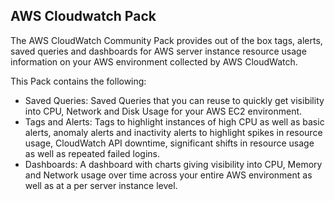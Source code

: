 AWS Cloudwatch Pack
-------------------

The AWS CloudWatch Community Pack provides out of the box tags, alerts, saved queries and dashboards for AWS server instance resource usage information on your AWS environment collected by AWS CloudWatch.

This Pack contains the following:

* Saved Queries: Saved Queries that you can reuse to quickly get visibility into CPU, Network and Disk Usage for your AWS EC2 environment.
* Tags and Alerts: Tags to highlight instances of high CPU as well as basic alerts, anomaly alerts and inactivity alerts to highlight spikes in resource usage, CloudWatch API downtime, significant shifts in resource usage as well as repeated failed logins.
* Dashboards: A dashboard with charts giving visibility into CPU, Memory and Network usage over time across your entire AWS environment as well as at a per server instance level.